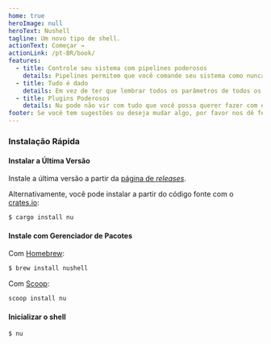 ```yaml
---
home: true
heroImage: null
heroText: Nushell
tagline: Um novo tipo de shell.
actionText: Começar →
actionLink: /pt-BR/book/
features:
  - title: Controle seu sistema com pipelines poderosos
    details: Pipelines permitem que você comande seu sistema como nunca antes. Seu sistema pertence a você, e ele aguarda seu comando.
  - title: Tudo é dado
    details: Em vez de ter que lembrar todos os parâmetros de todos os comandos, nós podemos usar apenas os mesmos, independentemente de onde ele veio.
  - title: Plugins Poderosos
    details: Nu pode não vir com tudo que você possa querer fazer com ele. Por isso, você pode extendê-lo com seu poderoso sistema de plugins.
footer: Se você tem sugestões ou deseja mudar algo, por favor nos dê feedback
---
```


### Instalação Rápida

#### Instalar a Última Versão

Instale a última versão a partir da [página de _releases_](https://github.com/nushell/nushell/releases).

Alternativamente, você pode instalar a partir do código fonte com o [crates.io](https://crates.io):

```sh
$ cargo install nu
```

#### Instale com Gerenciador de Pacotes

Com [Homebrew](https://brew.sh/):

```sh
$ brew install nushell
```

Com [Scoop](https://scoop.sh):

```powershell
scoop install nu
```

#### Inicializar o shell

```sh
$ nu
```
